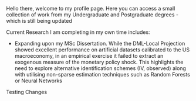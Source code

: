 Hello there, welcome to my profile page. Here you can access a small collection of work from my Undergraduate and Postgraduate degrees - which is still being updated

Current Research I am completing in my own time includes:
  - Expanding upon my MSc Dissertation. While the DML-Local Projection showed excellent performance on artificial datasets calibrated to the US macroeconomy, in an empirical exercise it failed to extract an exogenous measure of the monetary policy shock. This highlights the need to explore alternative identification schemes (IV, observed) along with utilising non-sparse estimation techniques such as Random Forests or Neural Networks
    
Testing Changes
